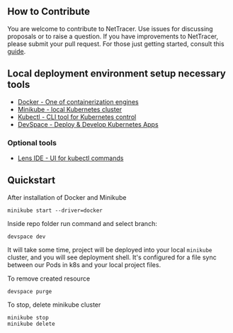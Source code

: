 ## How to Contribute

You are welcome to contribute to NetTracer. Use issues for discussing proposals or to raise a question. If you have improvements to NetTracer, please submit your pull request. For those just getting started, consult this [guide](https://help.github.com/articles/creating-a-pull-request-from-a-fork/).

## Local deployment environment setup necessary tools
* [Docker - One of containerization engines](https://docs.docker.com/engine/install/)
* [Minikube - local Kubernetes cluster](https://minikube.sigs.k8s.io/docs/start)
* [Kubectl - CLI tool for Kubernetes control](https://docs.docker.com/engine/install/)
* [DevSpace - Deploy & Develop Kubernetes Apps](https://devspace.sh/cli/docs/getting-started/installation/)
### Optional tools
* [Lens IDE - UI for kubectl commands](https://k8slens.dev)
## Quickstart

After installation of Docker and Minikube

```
minikube start --driver=docker
```

Inside repo folder run command and select branch:

```
devspace dev
```
It will take some time, project will be deployed into your local `minikube` cluster, and you will see deployment shell.
It's configured for a file sync between our Pods in k8s and your local project files.

To remove created resource
```
devspace purge
```
To stop, delete minikube cluster
```
minikube stop
minikube delete
```
